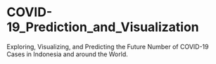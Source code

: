 # COVID-19_Prediction_and_Visualization
Exploring, Visualizing, and Predicting the Future Number of COVID-19 Cases in Indonesia and around the World.
